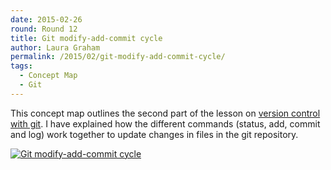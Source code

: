 ```yaml
---
date: 2015-02-26
round: Round 12
title: Git modify-add-commit cycle
author: Laura Graham
permalink: /2015/02/git-modify-add-commit-cycle/
tags:
  - Concept Map
  - Git
---
```

This concept map outlines the second part of the lesson on [version control with git](http://swcarpentry.github.io/git-novice/01-backup.html). I have explained how the different commands (status, add, commit and log) work together to update changes in files in the git repository.

<a href="http://imgur.com/HEJvwdl"><img src="http://i.imgur.com/HEJvwdl.jpg" title="Git modify-add-commit cycle" /></a>
